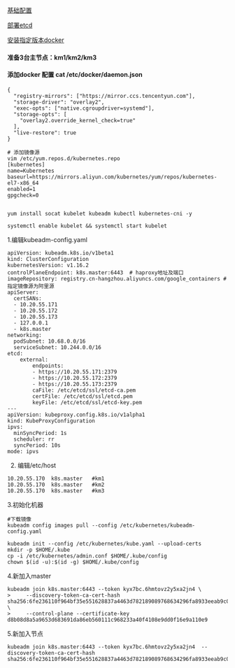
[基础配置](https://github.com/573009114/Kubernetes.install/blob/master/No.00%20%E5%86%99%E5%9C%A8%E6%9C%80%E5%89%8D%E9%9D%A2.md)

[部署etcd](https://github.com/573009114/Kubernetes.install/blob/master/No.03%20%E5%BF%AB%E9%80%9F%E9%83%A8%E7%BD%B2etcd%E6%9C%8D%E5%8A%A1%EF%BC%88%E5%B8%A6%E8%AF%81%E4%B9%A6%EF%BC%89.md)

[安装指定版本docker](https://github.com/573009114/Kubernetes.install/blob/master/No.05%20%E5%AE%89%E8%A3%85%E6%8C%87%E5%AE%9A%E7%89%88%E6%9C%ACdocker.md)
#### 准备3台主节点：km1/km2/km3

#### 添加docker 配置 cat /etc/docker/daemon.json
```
{
  "registry-mirrors": ["https://mirror.ccs.tencentyun.com"],
  "storage-driver": "overlay2",
  "exec-opts": ["native.cgroupdriver=systemd"],
  "storage-opts": [
    "overlay2.override_kernel_check=true"
  ],
  "live-restore": true
}

```

 ```
# 添加镜像源
vim /etc/yum.repos.d/kubernetes.repo
[kubernetes]
name=Kubernetes
baseurl=https://mirrors.aliyun.com/kubernetes/yum/repos/kubernetes-el7-x86_64
enabled=1
gpgcheck=0

 
yum install socat kubelet kubeadm kubectl kubernetes-cni -y

systemctl enable kubelet && systemctl start kubelet
 
 ```

1.编辑kubeadm-config.yaml
```
apiVersion: kubeadm.k8s.io/v1beta1
kind: ClusterConfiguration
kubernetesVersion: v1.16.2
controlPlaneEndpoint: k8s.master:6443  # haproxy地址及端口
imageRepository: registry.cn-hangzhou.aliyuncs.com/google_containers # 指定镜像源为阿里源
apiServer:
  certSANs:
  - 10.20.55.171
  - 10.20.55.172
  - 10.20.55.173
  - 127.0.0.1
  - k8s.master
networking:
  podSubnet: 10.68.0.0/16
  serviceSubnet: 10.244.0.0/16
etcd:
    external:
        endpoints:
        - https://10.20.55.171:2379
        - https://10.20.55.172:2379
        - https://10.20.55.173:2379
        caFile: /etc/etcd/ssl/etcd-ca.pem
        certFile: /etc/etcd/ssl/etcd.pem
        keyFile: /etc/etcd/ssl/etcd-key.pem
---
apiVersion: kubeproxy.config.k8s.io/v1alpha1
kind: KubeProxyConfiguration
ipvs:
  minSyncPeriod: 1s
  scheduler: rr
  syncPeriod: 10s
mode: ipvs

```

2. 编辑/etc/host
```
10.20.55.170  k8s.master   #km1
10.20.55.170  k8s.master   #km2
10.20.55.170  k8s.master   #km3
```

3.初始化机器
```
#下载镜像
kubeadm config images pull --config /etc/kubernetes/kubeadm-config.yaml
```

```
kubeadm init --config /etc/kubernetes/kube.yaml --upload-certs
mkdir -p $HOME/.kube
cp -i /etc/kubernetes/admin.conf $HOME/.kube/config
chown $(id -u):$(id -g) $HOME/.kube/config
```
4.新加入master
```
kubeadm join k8s.master:6443 --token kyx7bc.6hmtovz2y5xa2jn4 \
>     --discovery-token-ca-cert-hash sha256:6fe236110f964bf35e551628837a4463d782189089768634296fa8933eeab9c0 \
>     --control-plane --certificate-key d8b08d8a5a9653d683691da86eb560111c968233a40f4108e9dd0f16e9a110e9
```
5.新加入节点
```
kubeadm join k8s.master:6443 --token kyx7bc.6hmtovz2y5xa2jn4  --discovery-token-ca-cert-hash sha256:6fe236110f964bf35e551628837a4463d782189089768634296fa8933eeab9c0
```
